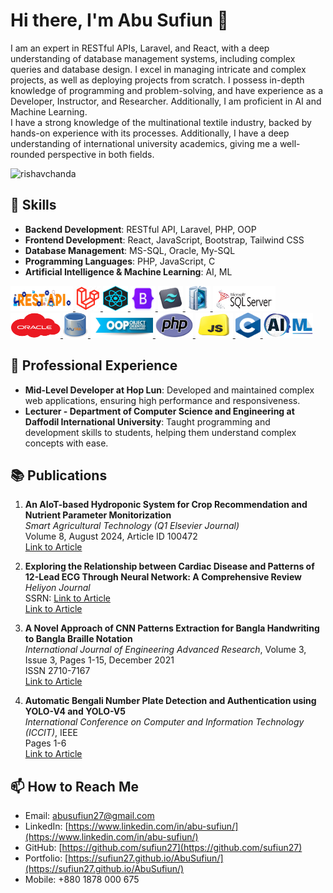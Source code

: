 # Hi there, I'm Abu Sufiun 👋

I am an expert in RESTful APIs, Laravel, and React, with a deep understanding of database management systems, including complex queries and database design. I excel in managing intricate and complex projects, as well as deploying projects from scratch. I possess in-depth knowledge of programming and problem-solving, and have experience as a Developer, Instructor, and Researcher. Additionally, I am proficient in AI and Machine Learning.
<br>
I have a strong knowledge of the multinational textile industry, backed by hands-on experience with its processes. Additionally, I have a deep understanding of international university academics, giving me a well-rounded perspective in both fields.

<p align="left"> <img src="https://komarev.com/ghpvc/?username=sufiun27&label=Profile%20views&color=0e75b6&style=flat" alt="rishavchanda" /> </p>

## 🚀 Skills

- **Backend Development**: RESTful API, Laravel, PHP, OOP
- **Frontend Development**: React, JavaScript, Bootstrap, Tailwind CSS
- **Database Management**: MS-SQL, Oracle, My-SQL
- **Programming Languages**: PHP, JavaScript, C
- **Artificial Intelligence & Machine Learning**: AI, ML

<p align="left"> 
<a href="#" target="_blank" rel="noreferrer"> <img src="./logo/restf-api.jpg" alt="amplify" width="100" height="40"/> </a> 
<a href="#" target="_blank" rel="noreferrer"> <img src="./logo/laravel.jpg" alt="android" width="40" height="40"/> </a> 
<a href="#" target="_blank" rel="noreferrer"> <img src="./logo/react.png" alt="android" width="40" height="40"/> </a>
<a href="#" target="_blank" rel="noreferrer"> <img src="./logo/bootstrap.png" alt="android" width="40" height="40"/> </a>
<a href="#" target="_blank" rel="noreferrer"> <img src="./logo/tailwind.png" alt="android" width="40" height="40"/> </a>
<a href="#" target="_blank" rel="noreferrer"> <img src="./logo/db.png" alt="android" width="40" height="40"/> </a>
<a href="#" target="_blank" rel="noreferrer"> <img src="./logo/ms-sql.png" alt="android" width="100" height="40"/> </a>
<a href="#" target="_blank" rel="noreferrer"> <img src="./logo/oracle.png" alt="android" width="80" height="40"/> </a>
<a href="#" target="_blank" rel="noreferrer"> <img src="./logo/my-sql.png" alt="android" width="40" height="40"/> </a>
<a href="#" target="_blank" rel="noreferrer"> <img src="./logo/oop.jpg" alt="android" width="100" height="40"/> </a>
<a href="#" target="_blank" rel="noreferrer"> <img src="./logo/PHP.png" alt="android" width="60" height="40"/> </a>
<a href="#" target="_blank" rel="noreferrer"> <img src="./logo/js.png" alt="android" width="60" height="40"/> </a>
<a href="#" target="_blank" rel="noreferrer"> <img src="./logo/C.png" alt="android" width="40" height="40"/> </a>
<a href="#" target="_blank" rel="noreferrer"> <img src="./logo/ai.png" alt="android" width="80" height="40"/> </a>
</p>

## 💼 Professional Experience

- **Mid-Level Developer at Hop Lun**: Developed and maintained complex web applications, ensuring high performance and responsiveness.
- **Lecturer - Department of Computer Science and Engineering at Daffodil International University**: Taught programming and development skills to students, helping them understand complex concepts with ease.

## 📚 Publications

1. **An AIoT-based Hydroponic System for Crop Recommendation and Nutrient Parameter Monitorization**  
   *Smart Agricultural Technology (Q1 Elsevier Journal)*  
   Volume 8, August 2024, Article ID 100472  
   [Link to Article](https://www.sciencedirect.com/science/article/pii/S2772375524000777)

2. **Exploring the Relationship between Cardiac Disease and Patterns of 12-Lead ECG Through Neural Network: A Comprehensive Review**  
   *Heliyon Journal*  
   SSRN: [Link to Article](http://dx.doi.org/10.2139/ssrn.4464737)  
   [Link to Article](https://ijassa.ipu.ru/index.php/ijassa/article/view/1601)

3. **A Novel Approach of CNN Patterns Extraction for Bangla Handwriting to Bangla Braille Notation**  
   *International Journal of Engineering Advanced Research*, Volume 3, Issue 3, Pages 1-15, December 2021  
   ISSN 2710-7167  
   [Link to Article](https://scholar.google.com/citations?view_op=view_citation&hl=en&user=kRtSwYgAAAAJ&citation_for_view=kRtSwYgAAAAJ:d1gkVwhDpl0C)

4. **Automatic Bengali Number Plate Detection and Authentication using YOLO-V4 and YOLO-V5**  
   *International Conference on Computer and Information Technology (ICCIT)*, IEEE  
   Pages 1-6  
   [Link to Article](https://ieeexplore.ieee.org/abstract/document/10441416)


## 📫 How to Reach Me

- Email: [abusufiun27@gmail.com](mailto:abusufiun27@gmail.com)
- LinkedIn: [https://www.linkedin.com/in/abu-sufiun/](https://www.linkedin.com/in/abu-sufiun/)
- GitHub: [https://github.com/sufiun27](https://github.com/sufiun27)
- Portfolio: [https://sufiun27.github.io/AbuSufiun/](https://sufiun27.github.io/AbuSufiun/)
- Mobile: +880 1878 000 675

